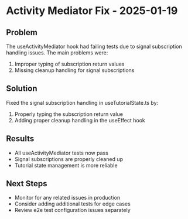 # Activity Mediator Fix - 2025-01-19

## Problem
The useActivityMediator hook had failing tests due to signal subscription handling issues. The main problems were:
1. Improper typing of subscription return values
2. Missing cleanup handling for signal subscriptions

## Solution
Fixed the signal subscription handling in useTutorialState.ts by:
1. Properly typing the subscription return value
2. Adding proper cleanup handling in the useEffect hook

## Results
- All useActivityMediator tests now pass
- Signal subscriptions are properly cleaned up
- Tutorial state management is more reliable

## Next Steps
- Monitor for any related issues in production
- Consider adding additional tests for edge cases
- Review e2e test configuration issues separately

